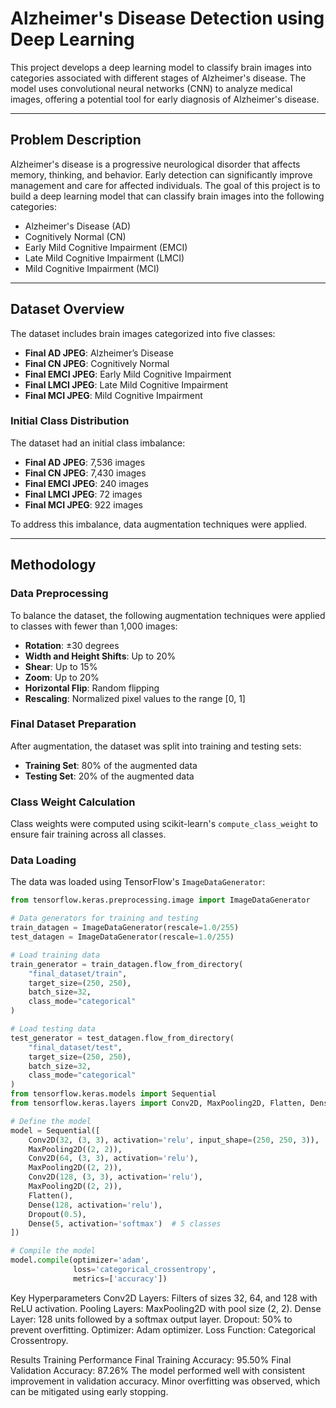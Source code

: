 # Alzheimer's Disease Detection using Deep Learning

This project develops a deep learning model to classify brain images into categories associated with different stages of Alzheimer's disease. The model uses convolutional neural networks (CNN) to analyze medical images, offering a potential tool for early diagnosis of Alzheimer's disease.

---

## Problem Description

Alzheimer's disease is a progressive neurological disorder that affects memory, thinking, and behavior. Early detection can significantly improve management and care for affected individuals. The goal of this project is to build a deep learning model that can classify brain images into the following categories:

- Alzheimer's Disease (AD)
- Cognitively Normal (CN)
- Early Mild Cognitive Impairment (EMCI)
- Late Mild Cognitive Impairment (LMCI)
- Mild Cognitive Impairment (MCI)

---

## Dataset Overview

The dataset includes brain images categorized into five classes:

- **Final AD JPEG**: Alzheimer’s Disease
- **Final CN JPEG**: Cognitively Normal
- **Final EMCI JPEG**: Early Mild Cognitive Impairment
- **Final LMCI JPEG**: Late Mild Cognitive Impairment
- **Final MCI JPEG**: Mild Cognitive Impairment

### Initial Class Distribution
The dataset had an initial class imbalance:
- **Final AD JPEG**: 7,536 images
- **Final CN JPEG**: 7,430 images
- **Final EMCI JPEG**: 240 images
- **Final LMCI JPEG**: 72 images
- **Final MCI JPEG**: 922 images

To address this imbalance, data augmentation techniques were applied.

---

## Methodology

### Data Preprocessing

To balance the dataset, the following augmentation techniques were applied to classes with fewer than 1,000 images:

- **Rotation**: ±30 degrees
- **Width and Height Shifts**: Up to 20%
- **Shear**: Up to 15%
- **Zoom**: Up to 20%
- **Horizontal Flip**: Random flipping
- **Rescaling**: Normalized pixel values to the range [0, 1]

### Final Dataset Preparation
After augmentation, the dataset was split into training and testing sets:
- **Training Set**: 80% of the augmented data
- **Testing Set**: 20% of the augmented data

### Class Weight Calculation
Class weights were computed using scikit-learn's `compute_class_weight` to ensure fair training across all classes.

### Data Loading
The data was loaded using TensorFlow's `ImageDataGenerator`:
```python
from tensorflow.keras.preprocessing.image import ImageDataGenerator

# Data generators for training and testing
train_datagen = ImageDataGenerator(rescale=1.0/255)
test_datagen = ImageDataGenerator(rescale=1.0/255)

# Load training data
train_generator = train_datagen.flow_from_directory(
    "final_dataset/train",
    target_size=(250, 250),
    batch_size=32,
    class_mode="categorical"
)

# Load testing data
test_generator = test_datagen.flow_from_directory(
    "final_dataset/test",
    target_size=(250, 250),
    batch_size=32,
    class_mode="categorical"
)
from tensorflow.keras.models import Sequential
from tensorflow.keras.layers import Conv2D, MaxPooling2D, Flatten, Dense, Dropout

# Define the model
model = Sequential([
    Conv2D(32, (3, 3), activation='relu', input_shape=(250, 250, 3)),
    MaxPooling2D((2, 2)),
    Conv2D(64, (3, 3), activation='relu'),
    MaxPooling2D((2, 2)),
    Conv2D(128, (3, 3), activation='relu'),
    MaxPooling2D((2, 2)),
    Flatten(),
    Dense(128, activation='relu'),
    Dropout(0.5),
    Dense(5, activation='softmax')  # 5 classes
])

# Compile the model
model.compile(optimizer='adam',
              loss='categorical_crossentropy',
              metrics=['accuracy'])
```
Key Hyperparameters
Conv2D Layers: Filters of sizes 32, 64, and 128 with ReLU activation.
Pooling Layers: MaxPooling2D with pool size (2, 2).
Dense Layer: 128 units followed by a softmax output layer.
Dropout: 50% to prevent overfitting.
Optimizer: Adam optimizer.
Loss Function: Categorical Crossentropy.

Results
Training Performance
Final Training Accuracy: 95.50%
Final Validation Accuracy: 87.26%
The model performed well with consistent improvement in validation accuracy. Minor overfitting was observed, which can be mitigated using early stopping.
